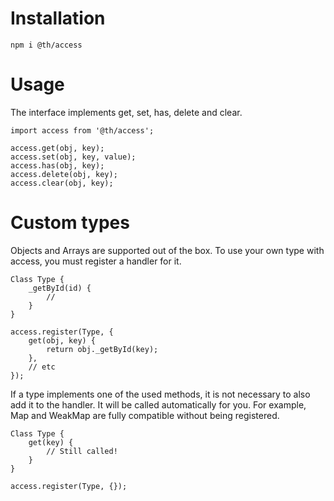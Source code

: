 # Installation
```
npm i @th/access
```

# Usage
The interface implements get, set, has, delete and clear.

```
import access from '@th/access';

access.get(obj, key);
access.set(obj, key, value);
access.has(obj, key);
access.delete(obj, key);
access.clear(obj, key);
```

# Custom types
Objects and Arrays are supported out of the box. To use your own type with access, you must register a handler for it.

```
Class Type {
    _getById(id) {
        //
    }
}

access.register(Type, {
    get(obj, key) {
        return obj._getById(key);
    },
    // etc
});
```
If a type implements one of the used methods, it is not necessary to also add it to the handler. It will be called 
automatically for you. For example, Map and WeakMap are fully compatible without being registered.

```
Class Type {
    get(key) {
        // Still called!
    }
}

access.register(Type, {});
```
